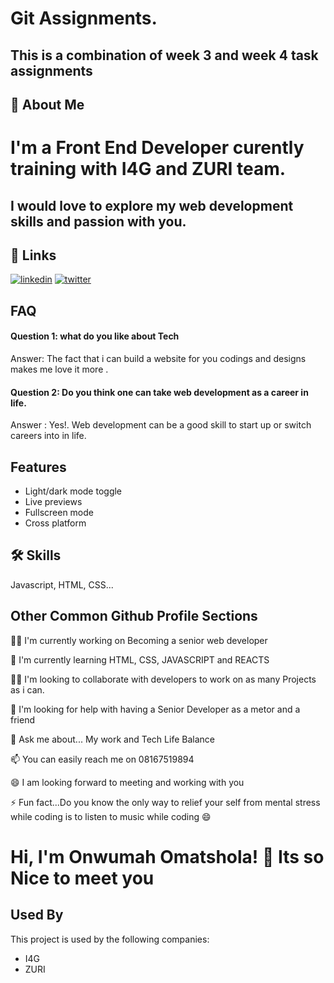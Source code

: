 # Git Assignments.

## This is a combination of week 3 and week 4 task assignments   
## 🚀 About Me
# I'm a Front End Developer curently training with I4G and ZURI team.   
## I would love to explore my web development skills and passion with you. 


## 🔗 Links

[![linkedin](https://img.shields.io/badge/linkedin-0A66C2?style=for-the-badge&logo=linkedin&logoColor=white)](https://www.linkedin.com/in/omatshola-onwumah-609341162/)
[![twitter](https://img.shields.io/badge/twitter-1DA1F2?style=for-the-badge&logo=twitter&logoColor=white)](https://twitter.com/omashozie)


## FAQ

#### Question 1: what do you like about Tech

Answer: The fact that i can build a website for you codings and designs makes me love it more .

#### Question 2: Do you think one can take web development as a career in life.

Answer : Yes!. Web development can be a good skill to start up or switch careers into in life.


## Features

- Light/dark mode toggle
- Live previews
- Fullscreen mode
- Cross platform


## 🛠 Skills
Javascript, HTML, CSS...


## Other Common Github Profile Sections
👩‍💻 I'm currently working on Becoming a senior web developer 

🧠 I'm currently learning HTML, CSS, JAVASCRIPT and REACTS

👯‍♀️ I'm looking to collaborate with developers to work on as many Projects as i can.

🤔 I'm looking for help with having a Senior Developer as a metor and a friend

💬 Ask me about... My work and Tech Life Balance 

📫 You can easily reach me on 08167519894 

😄 I am looking forward to meeting and working with you

⚡️ Fun fact...Do you know the only way to relief your self from mental stress while coding is to listen to music while coding 😄


# Hi, I'm Onwumah Omatshola! 👋 Its so Nice to meet you

## Used By

This project is used by the following companies:

- I4G
- ZURI


